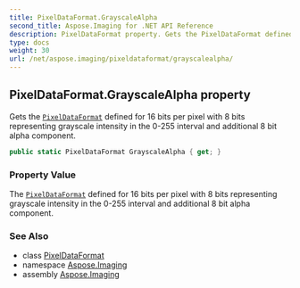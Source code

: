 ```yaml
---
title: PixelDataFormat.GrayscaleAlpha
second_title: Aspose.Imaging for .NET API Reference
description: PixelDataFormat property. Gets the PixelDataFormat defined for 16 bits per pixel with 8 bits representing grayscale intensity in the 0255 interval and additional 8 bit alpha component
type: docs
weight: 30
url: /net/aspose.imaging/pixeldataformat/grayscalealpha/
---
```

## PixelDataFormat.GrayscaleAlpha property

Gets the [`PixelDataFormat`](../) defined for 16 bits per pixel with 8 bits representing grayscale intensity in the 0-255 interval and additional 8 bit alpha component.

```csharp
public static PixelDataFormat GrayscaleAlpha { get; }
```

### Property Value

The [`PixelDataFormat`](../) defined for 16 bits per pixel with 8 bits representing grayscale intensity in the 0-255 interval and additional 8 bit alpha component.

### See Also

* class [PixelDataFormat](../)
* namespace [Aspose.Imaging](../../pixeldataformat/)
* assembly [Aspose.Imaging](../../../)


